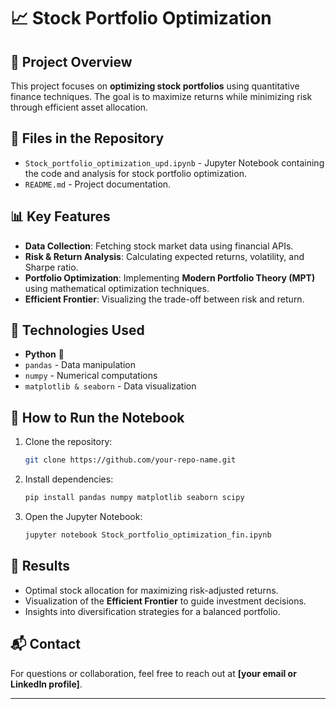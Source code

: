   

# 📈 Stock Portfolio Optimization  

## 📝 Project Overview  
This project focuses on **optimizing stock portfolios** using quantitative finance techniques. The goal is to maximize returns while minimizing risk through efficient asset allocation.  

## 📂 Files in the Repository  
- `Stock_portfolio_optimization_upd.ipynb` - Jupyter Notebook containing the code and analysis for stock portfolio optimization.  
- `README.md` - Project documentation.  

## 📊 Key Features  
- **Data Collection**: Fetching stock market data using financial APIs.  
- **Risk & Return Analysis**: Calculating expected returns, volatility, and Sharpe ratio.  
- **Portfolio Optimization**: Implementing **Modern Portfolio Theory (MPT)** using mathematical optimization techniques.  
- **Efficient Frontier**: Visualizing the trade-off between risk and return.  

## 🔧 Technologies Used  
- **Python** 🐍  
- `pandas` - Data manipulation  
- `numpy` - Numerical computations  
- `matplotlib & seaborn` - Data visualization  

## 🚀 How to Run the Notebook  
1. Clone the repository:  
   ```bash
   git clone https://github.com/your-repo-name.git
   ```
2. Install dependencies:  
   ```bash
   pip install pandas numpy matplotlib seaborn scipy
   ```
3. Open the Jupyter Notebook:  
   ```bash
   jupyter notebook Stock_portfolio_optimization_fin.ipynb
   ```

## 📌 Results  
- Optimal stock allocation for maximizing risk-adjusted returns.  
- Visualization of the **Efficient Frontier** to guide investment decisions.  
- Insights into diversification strategies for a balanced portfolio.  

## 📬 Contact  
For questions or collaboration, feel free to reach out at **[your email or LinkedIn profile]**.  

---
